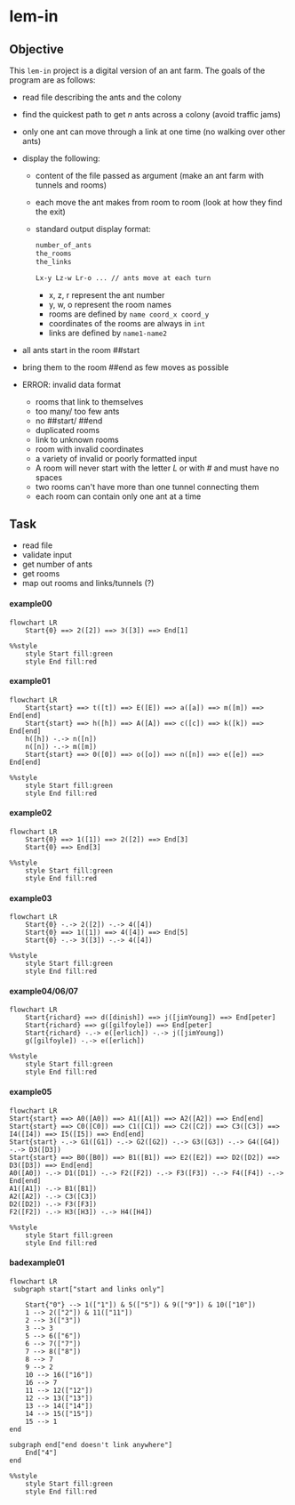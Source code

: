 # lem-in

## Objective

This `lem-in` project is a digital version of an ant farm. The goals of the program are as follows:

- read file describing the ants and the colony
- find the quickest path to get _n_ ants across a colony (avoid traffic jams)
- only one ant can move through a link at one time (no walking over other ants)
- display the following:
  - content of the file passed as argument (make an ant farm with tunnels and rooms)
  - each move the ant makes from room to room (look at how they find the exit)
  - standard output display format:

    ```bash
    number_of_ants
    the_rooms
    the_links

    Lx-y Lz-w Lr-o ... // ants move at each turn
    ```

    - x, z, r represent the ant number
    - y, w, o represent the room names
    - rooms are defined by `name coord_x coord_y`
    - coordinates of the rooms are always in `int`
    - links are defined by `name1-name2`

- all ants start in the room ##start
- bring them to the room ##end as few moves as possible

- ERROR: invalid data format
  - rooms that link to themselves
  - too many/ too few ants
  - no ##start/ ##end
  - duplicated rooms
  - link to unknown rooms
  - room with invalid coordinates
  - a variety of invalid or poorly formatted input
  - A room will never start with the letter _L_ or with _#_ and must have no spaces
  - two rooms can't have more than one tunnel connecting them
  - each room can contain only one ant at a time

## Task

- read file
- validate input
- get number of ants
- get rooms
- map out rooms and links/tunnels (?)

#### example00

```mermaid
flowchart LR
    Start{0} ==> 2([2]) ==> 3([3]) ==> End[1]

%%style
    style Start fill:green
    style End fill:red
```

#### example01

```mermaid
flowchart LR
    Start{start} ==> t([t]) ==> E([E]) ==> a([a]) ==> m([m]) ==> End[end]
    Start{start} ==> h([h]) ==> A([A]) ==> c([c]) ==> k([k]) ==> End[end]
    h([h]) -.-> n([n])
    n([n]) -.-> m([m])
    Start{start} ==> 0([0]) ==> o([o]) ==> n([n]) ==> e([e]) ==> End[end]

%%style
    style Start fill:green
    style End fill:red
```

#### example02

```mermaid
flowchart LR
    Start{0} ==> 1([1]) ==> 2([2]) ==> End[3]
    Start{0} ==> End[3]
    
%%style
    style Start fill:green
    style End fill:red
```

#### example03

```mermaid
flowchart LR
    Start{0} -.-> 2([2]) -.-> 4([4])
    Start{0} ==> 1([1]) ==> 4([4]) ==> End[5]
    Start{0} -.-> 3([3]) -.-> 4([4])

%%style
    style Start fill:green
    style End fill:red
```

#### example04/06/07

```mermaid
flowchart LR
    Start{richard} ==> d([dinish]) ==> j([jimYoung]) ==> End[peter]
    Start{richard} ==> g([gilfoyle]) ==> End[peter]
    Start{richard} -.-> e([erlich]) -.-> j([jimYoung])
    g([gilfoyle]) -.-> e([erlich])

%%style
    style Start fill:green
    style End fill:red
```

#### example05

```mermaid
flowchart LR
Start{start} ==> A0([A0]) ==> A1([A1]) ==> A2([A2]) ==> End[end]
Start{start} ==> C0([C0]) ==> C1([C1]) ==> C2([C2]) ==> C3([C3]) ==> I4([I4]) ==> I5([I5]) ==> End[end]
Start{start} -.-> G1([G1]) -.-> G2([G2]) -.-> G3([G3]) -.-> G4([G4]) -.-> D3([D3])
Start{start} ==> B0([B0]) ==> B1([B1]) ==> E2([E2]) ==> D2([D2]) ==> D3([D3]) ==> End[end]
A0([A0]) -.-> D1([D1]) -.-> F2([F2]) -.-> F3([F3]) -.-> F4([F4]) -.-> End[end]
A1([A1]) -.-> B1([B1])
A2([A2]) -.-> C3([C3])
D2([D2]) -.-> F3([F3])
F2([F2]) -.-> H3([H3]) -.-> H4([H4])

%%style
    style Start fill:green
    style End fill:red
```

#### badexample01

```mermaid
flowchart LR
 subgraph start["start and links only"]
        
    Start{"0"} --> 1(["1"]) & 5(["5"]) & 9(["9"]) & 10(["10"])
    1 --> 2(["2"]) & 11(["11"])
    2 --> 3(["3"])
    3 --> 3
    5 --> 6(["6"])
    6 --> 7(["7"])
    7 --> 8(["8"])
    8 --> 7
    9 --> 2
    10 --> 16(["16"])
    16 --> 7
    11 --> 12(["12"])
    12 --> 13(["13"])
    13 --> 14(["14"])
    14 --> 15(["15"])
    15 --> 1
end

subgraph end["end doesn't link anywhere"]
    End["4"]
end

%%style
    style Start fill:green
    style End fill:red
```